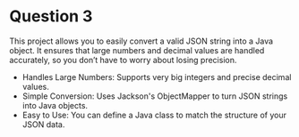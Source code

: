 # Question 3

This project allows you to easily convert a valid JSON string into a Java object. It ensures that large numbers and decimal values are handled accurately, so you don’t have to worry about losing precision.

- Handles Large Numbers: Supports very big integers and precise decimal values.
- Simple Conversion: Uses Jackson's ObjectMapper to turn JSON strings into Java objects.
- Easy to Use: You can define a Java class to match the structure of your JSON data.
